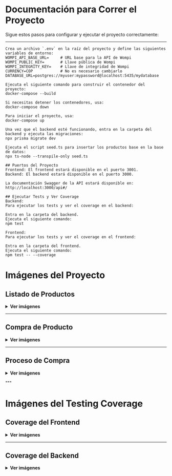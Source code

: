 # Documentación para Correr el Proyecto

Sigue estos pasos para configurar y ejecutar el proyecto correctamente:

---

```env
Crea un archivo `.env` en la raíz del proyecto y define las siguientes variables de entorno:
WOMPI_API_BASE_URL=     # URL base para la API de Wompi
WOMPI_PUBLIC_KEY=       # Llave pública de Wompi
WOMPI_INTEGRITY_KEY=    # Llave de integridad de Wompi
CURRENCY=COP            # No es necesario cambiarlo
DATABASE_URL=postgres://myuser:mypassword@localhost:5435/mydatabase

Ejecuta el siguiente comando para construir el contenedor del proyecto:
docker-compose --build

Si necesitas detener los contenedores, usa:
docker-compose down

Para iniciar el proyecto, usa:
docker-compose up

Una vez que el backend esté funcionando, entra en la carpeta del backend y ejecuta las migraciones:
npx prisma migrate dev

Ejecuta el script seed.ts para insertar los productos base en la base de datos:
npx ts-node --transpile-only seed.ts

## Puertos del Proyecto
Frontend: El frontend estará disponible en el puerto 3001.
Backend: El backend estará disponible en el puerto 3000.

La documentación Swagger de la API estará disponible en:
http://localhost:3000/api#/

## Ejecutar Tests y Ver Coverage
Backend:
Para ejecutar los tests y ver el coverage en el backend:

Entra en la carpeta del backend.
Ejecuta el siguiente comando:
npm test

Frontend:
Para ejecutar los tests y ver el coverage en el frontend:

Entra en la carpeta del frontend.
Ejecuta el siguiente comando:
npm test -- --coverage
```

# Imágenes del Proyecto

## Listado de Productos

<details>
<summary><strong>Ver imágenes</strong></summary>

### Navegador
![Listado de productos - Navegador](https://github.com/user-attachments/assets/c872e9ce-69fb-41f1-82f5-00c1d3719daa)

### Mobile
![Listado de productos - Mobile 1](https://github.com/user-attachments/assets/eaf132c5-e11b-447e-a36b-e361aac43b78)
![Listado de productos - Mobile 2](https://github.com/user-attachments/assets/ebebbe64-ed77-41e6-bdcb-ed457d41f1a9)

</details>

---

## Compra de Producto

<details>
<summary><strong>Ver imágenes</strong></summary>

### Navegador
![Compra de producto - Navegador](https://github.com/user-attachments/assets/66be674a-e447-4913-9077-a86d529d6593)

### Mobile
![Compra de producto - Mobile](https://github.com/user-attachments/assets/41505545-0f02-4c81-a53b-7acff8ad05de)

</details>

---

## Proceso de Compra

<details>
<summary><strong>Ver imágenes</strong></summary>

### Navegador
![Proceso de compra - Navegador 1](https://github.com/user-attachments/assets/b3d20b3a-f740-474c-85bf-ae6d45210fc0)
![Proceso de compra - Navegador 2](https://github.com/user-attachments/assets/688efd26-85a3-4d39-8c7e-fb35149db9e4)
![Proceso de compra - Navegador 3](https://github.com/user-attachments/assets/5fd023a1-59de-4f17-a5e4-fd9bad1249f7)

### Mobile
![Proceso de compra - Mobile 1](https://github.com/user-attachments/assets/fc3f7389-7e69-4121-8450-6f0b08145c66)
![Proceso de compra - Mobile 2](https://github.com/user-attachments/assets/d5c5c2fa-e505-4e8d-8645-1ccafdc53090)
![Proceso de compra - Mobile 3](https://github.com/user-attachments/assets/52c6e11d-c3c9-48a3-9443-d974597023f6)

</details>


"""
# Imágenes del Testing Coverage

## Coverage del Frontend

<details>
<summary><strong>Ver imágenes</strong></summary>

### Components en promedio por encima del 80%
![Coverage Frontend - Components](https://github.com/user-attachments/assets/cd1d8468-8e15-4baa-94af-2b77e4928a66)

</details>

---

## Coverage del Backend

<details>
<summary><strong>Ver imágenes</strong></summary>

### Coverage en promedio por encima del 80%
![Coverage Backend](https://github.com/user-attachments/assets/d18ebda5-aa60-4196-baed-de0ba7b33177)

</details>






